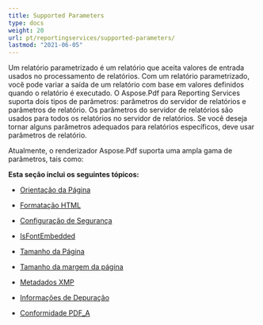```yaml
---
title: Supported Parameters
type: docs
weight: 20
url: pt/reportingservices/supported-parameters/
lastmod: "2021-06-05"
---
```


Um relatório parametrizado é um relatório que aceita valores de entrada usados no processamento de relatórios. Com um relatório parametrizado, você pode variar a saída de um relatório com base em valores definidos quando o relatório é executado. O Aspose.Pdf para Reporting Services suporta dois tipos de parâmetros: parâmetros do servidor de relatórios e parâmetros de relatório. Os parâmetros do servidor de relatórios são usados para todos os relatórios no servidor de relatórios. Se você deseja tornar alguns parâmetros adequados para relatórios específicos, deve usar parâmetros de relatório.

Atualmente, o renderizador Aspose.Pdf suporta uma ampla gama de parâmetros, tais como:

**Esta seção inclui os seguintes tópicos:**

- [Orientação da Página](/pdf/reportingservices/page-orientation/)
- [Formatação HTML](/pdf/reportingservices/html-formatting/)
- [Configuração de Segurança](/pdf/reportingservices/security-setting/)
- [IsFontEmbedded](/pdf/reportingservices/isfontembedded/)

- [Tamanho da Página](/pdf/reportingservices/pagesize/)
- [Tamanho da margem da página](/pdf/reportingservices/page-margin-size/)
- [Metadados XMP](/pdf/reportingservices/xmp-metadata/)
- [Informações de Depuração](/pdf/reportingservices/debug-information/)
- [Conformidade PDF_A](/pdf/reportingservices/pdf_a-conformance/)